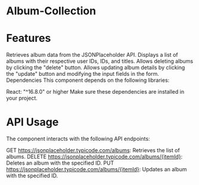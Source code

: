 # Album-Collection
# Features
Retrieves album data from the JSONPlaceholder API.
Displays a list of albums with their respective user IDs, IDs, and titles.
Allows deleting albums by clicking the "delete" button.
Allows updating album details by clicking the "update" button and modifying the input fields in the form.
Dependencies
This component depends on the following libraries:

React: "^16.8.0" or higher
Make sure these dependencies are installed in your project.

# API Usage
The component interacts with the following API endpoints:

GET https://jsonplaceholder.typicode.com/albums: Retrieves the list of albums.
DELETE https://jsonplaceholder.typicode.com/albums/{itemId}: Deletes an album with the specified ID.
PUT https://jsonplaceholder.typicode.com/albums/{itemId}: Updates an album with the specified ID.


